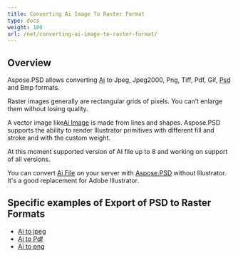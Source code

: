 ```yaml
---
title: Converting Ai Image To Raster Format
type: docs
weight: 100
url: /net/converting-ai-image-to-raster-format/
---
```


## **Overview**
Aspose.PSD allows converting [Ai](/psd/net/ai-adobe-illustrator-format/) to Jpeg, Jpeg2000, Png, Tiff, Pdf, Gif, [Psd ](https://apireference.aspose.com/psd/net/aspose.psd.fileformats.psd/psdimage)and Bmp formats.



Raster images generally are rectangular grids of pixels. You can’t enlarge them without losing quality.

A vector image like[Ai Image](https://apireference.aspose.com/psd/net/aspose.psd.fileformats.ai/aiimage) is made from lines and shapes. Aspose.PSD supports the ability to render Illustrator primitives with different fill and stroke and with the custom weight.

At this moment supported version of AI file up to 8 and working on support of all versions.

You can convert [Ai File](/psd/net/ai-adobe-illustrator-format/) on your server with [Aspose.PSD](https://products.aspose.com/psd/net) without Illustrator. It's a good replacement for Adobe Illustrator.
## **Specific examples of Export of PSD to Raster Formats**
- [Ai to jpeg](/psd/net/ai-to-jpg/)
- [Ai to Pdf ](/psd/net/ai-to-pdf/)
- [Ai to png](/psd/net/ai-to-png/)
